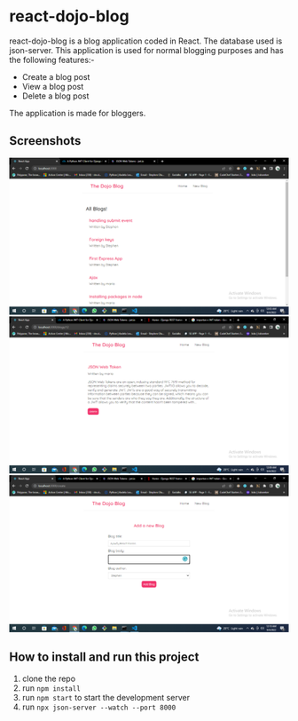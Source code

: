 # react-dojo-blog
react-dojo-blog is a blog application coded in React. The database used is json-server. This application is used for normal blogging purposes and has the following features:-

* Create a blog post
* View a blog post
* Delete a blog post

The application is made for bloggers.

## Screenshots
![picture alt](public/1.png "Home page")
![picture alt](public/2.png "Details page")
![picture alt](public/3.png "Create page")

## How to install and run this project
1. clone the repo
2. run `npm install`
3. run `npm start` to start the development server
4. run `npx json-server --watch --port 8000`

